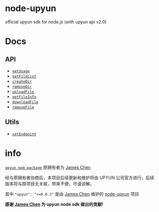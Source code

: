 # node-upyun
official upyun sdk for node.js (with upyun api v2.0)

# Docs
## API
* [`getUsage`](#getUsage)
* [`getFileList`](#getFileList)
* [`createDir`](#createDir)
* [`removeDir`](#removeDir)
* [`uploadFile`](#uploadFile)
* [`getFileInfo`](#getFileInfo)
* [`downloadFile`](#downloadFile)
* [`removeFile`](#removeFile)

## Utils

* [`setEndpoint`](#setEndpoint)


# info

[`upyun npm package`](https://www.npmjs.org/package/upyun) 原拥有者为 [James Chen](http://ashchan.com) 

经与原拥有者协商后，本项目后续更新和维护将由 UPYUN 公司官方进行，后续版本将与原项目无关联，带来不便，尽请谅解。

其中 `"upyun": "<=0.0.3"` 是由 [James Chen](http://ashchan.com)  维护的 [node-upyun](https://github.com/ashchan/node-upyun) 项目

__感谢  [James Chen](http://ashchan.com)  为 upyun node sdk 做出的贡献!__
